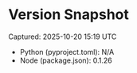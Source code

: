 # Version Snapshot

Captured: 2025-10-20 15:19 UTC

- Python (pyproject.toml): N/A
- Node (package.json):    0.1.26

